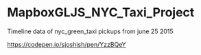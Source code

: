 # MapboxGLJS_NYC_Taxi_Project

Timeline data of nyc_green_taxi pickups from june 25 2015

https://codepen.io/sjoshish/pen/YzzBQeY
